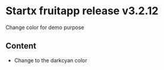 
# Startx fruitapp release v3.2.12

Change color for demo purpose

## Content

- Change to the darkcyan color
